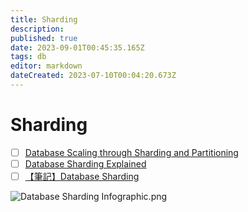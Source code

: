 ```yaml
---
title: Sharding
description: 
published: true
date: 2023-09-01T00:45:35.165Z
tags: db
editor: markdown
dateCreated: 2023-07-10T00:04:20.673Z
---
```


# Sharding
- [ ] [Database Scaling through Sharding and Partitioning](https://adityagoel123.medium.com/database-scaling-through-sharding-and-partitioning-6e13c3a5a27a)
- [ ] [Database Sharding Explained](https://architecturenotes.co/database-sharding-explained/)
- [ ] [【筆記】Database Sharding](https://oldmo860617.medium.com/%E7%AD%86%E8%A8%98-database-sharding-22e22f0809c0)

![Database Sharding Infographic.png](http://192.168.25.60:8000/files/file_storage/58bf8fdb.png)